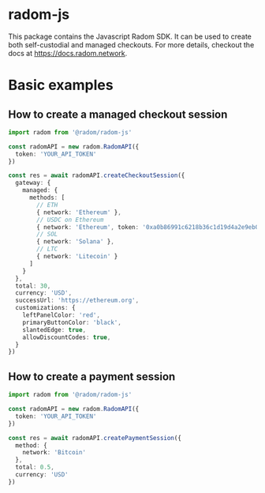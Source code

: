 # radom-js
This package contains the Javascript Radom SDK. It can be used to create both self-custodial and managed checkouts. For more details, checkout the docs at https://docs.radom.network.


# Basic examples

## How to create a managed checkout session

```typescript
import radom from '@radom/radom-js'

const radomAPI = new radom.RadomAPI({
  token: 'YOUR_API_TOKEN'
})

const res = await radomAPI.createCheckoutSession({
  gateway: {
    managed: {
      methods: [
        // ETH
        { network: 'Ethereum' },
        // USDC on Ethereum
        { network: 'Ethereum', token: '0xa0b86991c6218b36c1d19d4a2e9eb0ce3606eb48' },
        // SOL
        { network: 'Solana' },
        // LTC
        { network: 'Litecoin' }
      ]
    }
  },
  total: 30,
  currency: 'USD',
  successUrl: 'https://ethereum.org',
  customizations: {
    leftPanelColor: 'red',
    primaryButtonColor: 'black',
    slantedEdge: true,
    allowDiscountCodes: true,
  }
})
```


## How to create a payment session

```typescript
import radom from '@radom/radom-js'

const radomAPI = new radom.RadomAPI({
  token: 'YOUR_API_TOKEN'
})

const res = await radomAPI.createPaymentSession({
  method: {
    network: 'Bitcoin'
  },
  total: 0.5,
  currency: 'USD'
})
```
